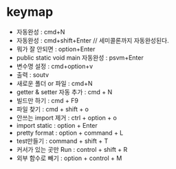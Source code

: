 # keymap



- 자동완성 : cmd+N
- 자동완성 : cmd+shift+Enter    // 세미콜론까지 자동완성된다.
- 뭐가 잘 안되면 : option+Enter
- public static void main 자동완성 : psvm+Enter 
- 변수명 설정 : cmd+option+v
- 출력 : soutv
- 새로운 폴더 or 파일 : cmd+N
- getter & setter 자동 추가 : cmd + N
- 빌드만 하기 : cmd + F9
- 파일 찾기 : cmd + shift + o
- 안쓰는 import 제거 : ctrl + option + o
- import static : option + Enter
- pretty format : option + command + L
- test만들기 : command + shift + T
- 커서가 있는 곳만 Run : control + shift + R
- 외부 함수로 빼기 : option + control + M

